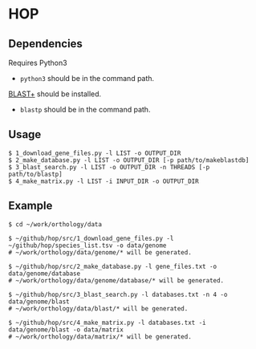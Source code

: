 # HOP

## Dependencies
Requires Python3
- `python3` should be in the command path.

[BLAST+](https://blast.ncbi.nlm.nih.gov/Blast.cgi?CMD=Web&PAGE_TYPE=BlastDocs&DOC_TYPE=Download) should be installed.
- `blastp` should be in the command path.

## Usage
    $ 1_download_gene_files.py -l LIST -o OUTPUT_DIR
    $ 2_make_database.py -l LIST -o OUTPUT_DIR [-p path/to/makeblastdb]
    $ 3_blast_search.py -l LIST -o OUTPUT_DIR -n THREADS [-p path/to/blastp]
    $ 4_make_matrix.py -l LIST -i INPUT_DIR -o OUTPUT_DIR


## Example
    $ cd ~/work/orthology/data
    
    $ ~/github/hop/src/1_download_gene_files.py -l ~/github/hop/species_list.tsv -o data/genome
    # ~/work/orthology/data/genome/* will be generated.
    
    $ ~/github/hop/src/2_make_database.py -l gene_files.txt -o data/genome/database
    # ~/work/orthology/data/genome/database/* will be generated.
    
    $ ~/github/hop/src/3_blast_search.py -l databases.txt -n 4 -o data/genome/blast
    # ~/work/orthology/data/blast/* will be generated.
    
    $ ~/github/hop/src/4_make_matrix.py -l databases.txt -i data/genome/blast -o data/matrix
    # ~/work/orthology/data/matrix/* will be generated.
